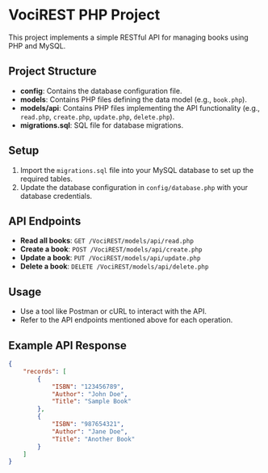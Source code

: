 # VociREST PHP Project

This project implements a simple RESTful API for managing books using PHP and MySQL.

## Project Structure

- **config**: Contains the database configuration file.
- **models**: Contains PHP files defining the data model (e.g., `book.php`).
- **models/api**: Contains PHP files implementing the API functionality (e.g., `read.php`, `create.php`, `update.php`, `delete.php`).
- **migrations.sql**: SQL file for database migrations.

## Setup

1. Import the `migrations.sql` file into your MySQL database to set up the required tables.
2. Update the database configuration in `config/database.php` with your database credentials.

## API Endpoints

- **Read all books**: `GET /VociREST/models/api/read.php`
- **Create a book**: `POST /VociREST/models/api/create.php`
- **Update a book**: `PUT /VociREST/models/api/update.php`
- **Delete a book**: `DELETE /VociREST/models/api/delete.php`

## Usage

- Use a tool like Postman or cURL to interact with the API.
- Refer to the API endpoints mentioned above for each operation.

## Example API Response

```json
{
    "records": [
        {
            "ISBN": "123456789",
            "Author": "John Doe",
            "Title": "Sample Book"
        },
        {
            "ISBN": "987654321",
            "Author": "Jane Doe",
            "Title": "Another Book"
        }
    ]
}
